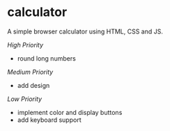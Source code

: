 # calculator
A simple browser calculator using HTML, CSS and JS. 

<TODO>

*High Priority*
- round long numbers

*Medium Priority*
- add design

*Low Priority*
- implement color and display buttons
- add keyboard support